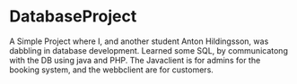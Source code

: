 # DatabaseProject
A Simple Project where I, and another student Anton Hildingsson, was dabbling in database development. Learned some SQL, by communicatong with the DB using java and PHP. The Javaclient is for admins for the booking system, and the webbclient are for customers.
